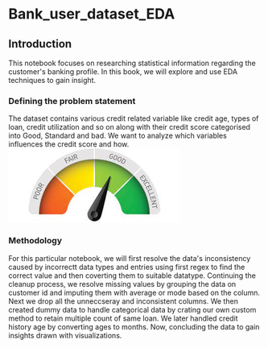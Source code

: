 # **Bank_user_dataset_EDA**
## **Introduction**

This notebook focuses on researching statistical information regarding the customer's banking profile. In this book, we will explore and use EDA techniques to gain insight.

### **Defining the problem statement**
The dataset contains various credit related variable like credit age, types of loan, credit utilization and so on along with their credit score categorised into Good, Standard and bad. We want to analyze which variables influences the credit score and how.
![](images/images.jpeg)

### **Methodology**
For this particular notebook, we will first resolve the data's inconsistency caused by incorrectt data types and entries using first regex to find the correct value and then coverting them to suitable datatype. Continuing the cleanup process, we resolve missing values by grouping the data on customer id and imputing them with average or mode based on the column. Next we drop all the unneccseray and inconsistent columns. We then created dummy data to handle categorical data by crating our own custom method to retain multiple count of same loan. We later handled credit history age by converting ages to months. Now, concluding the data to gain insights drawn with visualizations.
